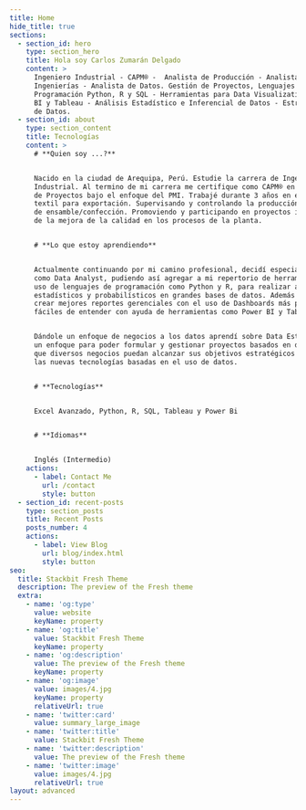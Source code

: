```yaml
---
title: Home
hide_title: true
sections:
  - section_id: hero
    type: section_hero
    title: Hola soy Carlos Zumarán Delgado
    content: >
      Ingeniero Industrial - CAPM® -  Analista de Producción - Analista de
      Ingenierías - Analista de Datos. Gestión de Proyectos, Lenguajes de
      Programación Python, R y SQL - Herramientas para Data Visualization Power
      BI y Tableau - Análisis Estadístico e Inferencial de Datos - Estrategias
      de Datos.
  - section_id: about
    type: section_content
    title: Tecnologías
    content: >
      # **Quien soy ...?**


      Nacido en la ciudad de Arequipa, Perú. Estudie la carrera de Ingeniería
      Industrial. Al termino de mi carrera me certifique como CAPM® en Gestión
      de Proyectos bajo el enfoque del PMI. Trabajé durante 3 años en el sector
      textil para exportación. Supervisando y controlando la producción del área
      de ensamble/confección. Promoviendo y participando en proyectos internos
      de la mejora de la calidad en los procesos de la planta.


      # **Lo que estoy aprendiendo**


      Actualmente continuando por mi camino profesional, decidí especializarme
      como Data Analyst, pudiendo así agregar a mi repertorio de herramientas el
      uso de lenguajes de programación como Python y R, para realizar análisis
      estadísticos y probabilísticos en grandes bases de datos. Además de poder
      crear mejores reportes gerenciales con el uso de Dashboards más precisos y
      fáciles de entender con ayuda de herramientas como Power BI y Tableau.


      Dándole un enfoque de negocios a los datos aprendí sobre Data Estrategy,
      un enfoque para poder formular y gestionar proyectos basados en datos para
      que diversos negocios puedan alcanzar sus objetivos estratégicos aplicando
      las nuevas tecnologías basadas en el uso de datos.


      # **Tecnologías**


      Excel Avanzado, Python, R, SQL, Tableau y Power Bi


      # **Idiomas**


      Inglés (Intermedio)
    actions:
      - label: Contact Me
        url: /contact
        style: button
  - section_id: recent-posts
    type: section_posts
    title: Recent Posts
    posts_number: 4
    actions:
      - label: View Blog
        url: blog/index.html
        style: button
seo:
  title: Stackbit Fresh Theme
  description: The preview of the Fresh theme
  extra:
    - name: 'og:type'
      value: website
      keyName: property
    - name: 'og:title'
      value: Stackbit Fresh Theme
      keyName: property
    - name: 'og:description'
      value: The preview of the Fresh theme
      keyName: property
    - name: 'og:image'
      value: images/4.jpg
      keyName: property
      relativeUrl: true
    - name: 'twitter:card'
      value: summary_large_image
    - name: 'twitter:title'
      value: Stackbit Fresh Theme
    - name: 'twitter:description'
      value: The preview of the Fresh theme
    - name: 'twitter:image'
      value: images/4.jpg
      relativeUrl: true
layout: advanced
---
```

